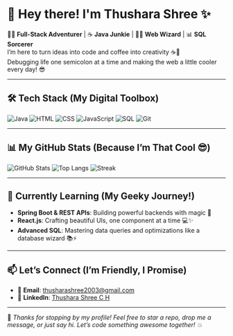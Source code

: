 # 👋 Hey there! I'm Thushara Shree ✨

👨‍💻 **Full-Stack Adventurer** | ☕ **Java Junkie** | 🧙‍♀️ **Web Wizard** | 📊 **SQL Sorcerer**  
I’m here to turn ideas into code and coffee into creativity ☕🚀  
Debugging life one semicolon at a time and making the web a little cooler every day! 😎

---

## 🛠️ **Tech Stack (My Digital Toolbox)**

![Java](https://img.shields.io/badge/Java-ED8B00?style=for-the-badge&logo=java&logoColor=white)
![HTML](https://img.shields.io/badge/HTML5-E34F26?style=for-the-badge&logo=html5&logoColor=white)
![CSS](https://img.shields.io/badge/CSS3-1572B6?style=for-the-badge&logo=css3&logoColor=white)
![JavaScript](https://img.shields.io/badge/JavaScript-F7DF1E?style=for-the-badge&logo=javascript&logoColor=black)
![SQL](https://img.shields.io/badge/SQL-4479A1?style=for-the-badge&logo=mysql&logoColor=white)
![Git](https://img.shields.io/badge/Git-F05032?style=for-the-badge&logo=git&logoColor=white)

---

## 📊 **My GitHub Stats (Because I’m That Cool 😎)**

![GitHub Stats](https://github-readme-stats.vercel.app/api?username=thusharashree2003&show_icons=true&theme=radical)
![Top Langs](https://github-readme-stats.vercel.app/api/top-langs/?username=thusharashree2003&layout=compact&theme=tokyonight)
![Streak](https://streak-stats.demolab.com?user=thusharashree2003&theme=highcontrast)

---

## 🌱 **Currently Learning (My Geeky Journey!)**

- **Spring Boot & REST APIs**: Building powerful backends with magic 🔮
- **React.js**: Crafting beautiful UIs, one component at a time 💻✨
- **Advanced SQL**: Mastering data queries and optimizations like a database wizard 📚⚡

---

## 📫 **Let’s Connect (I’m Friendly, I Promise)**

- 📧 **Email**: [thusharashree2003@gmail.com](mailto:thusharashree2003@gmail.com)
- 💼 **LinkedIn**: [Thushara Shree C H](https://www.linkedin.com/in/thushara-shree-c-h-051831225)

---

🔮 *Thanks for stopping by my profile! Feel free to star a repo, drop me a message, or just say hi. Let’s code something awesome together! 💥*
